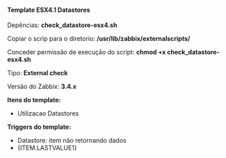 #### Template ESX4.1 Datastores

Depências: **check_datastore-esx4.sh**

Copiar o scrip para o diretorio: **/usr/lib/zabbix/externalscripts/**

Conceder permissão de execução do script: **chmod +x check_datastore-esx4.sh**

Tipo: **External check**

Versão do Zabbix: **3.4.x**

**Itens do template:**

- Utilizacao Datastores

**Triggers do template:**

- Datastore: item não retornando dados
- {ITEM.LASTVALUE1}
